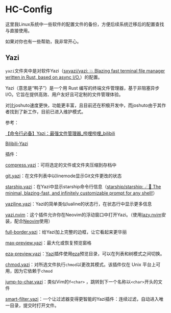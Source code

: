 # HC-Config

这里我Linux系统中一些软件的配置文件的备份，方便后续系统迁移后的配置查找与直接使用。

如果对你也有一些帮助，我非常开心。

## Yazi

`yazi`文件夹中是对软件Yazi（[sxyazi/yazi: 💥 Blazing fast terminal file manager written in Rust, based on async I/O.](https://github.com/sxyazi/yazi)）的配置。

Yazi（意思是“鸭子”）是一个用 Rust 编写的终端文件管理器，基于非阻塞异步 I/O。它旨在提供高效、用户友好且可定制的文件管理体验。

对比joshuto速度更快，功能更丰富，且目前还在积极开发中，而joshuto由于其作者找到了新工作，目前已进入维护模式。

参考：

[【命令行必备】Yazi：最强文件管理器_哔哩哔哩_bilibili](https://www.bilibili.com/video/BV1yRkCYVEUT/)

[Bilibili-Yazi](https://instaboard.app/b/UYDDqLRsB)

插件：

[compress.yazi](https://github.com/KKV9/compress.yazi)：可将选定的文件或文件夹压缩到存档中

[git.yazi](https://github.com/yazi-rs/plugins/tree/main/git.yazi)：在文件列表中以linemode显示Git文件更改的状态

[starship.yazi](https://github.com/Rolv-Apneseth/starship.yazi)：在Yazi中显示starship命令行信息（[starship/starship: ☄🌌️ The minimal, blazing-fast, and infinitely customizable prompt for any shell!](https://github.com/starship/starship)）

[yaziline.yazi](https://github.com/llanosrocas/yaziline.yazi)：Yazi的简单类似lualine的状态行，在状态行中显示更多信息

[yazi.nvim](https://github.com/mikavilpas/yazi.nvim)：这个插件允许你在Neovim的浮动窗口中打开Yazi。（使用[lazy.nvim](https://lazy.folke.io/)安装，配合[Neovim](https://neovim.io/)使用）

[full-border.yazi](https://github.com/yazi-rs/plugins/tree/main/full-border.yazi)：给Yazi加上完整的边框，让它看起来更华丽

[max-preview.yazi](https://github.com/yazi-rs/plugins/tree/main/max-preview.yazi)：最大化或恢复预览窗格

[eza-preview.yazi](https://github.com/ahkohd/eza-preview.yazi)：[Yazi](https://github.com/sxyazi/yazi)插件使用[eza](https://github.com/eza-community/eza)预览目录，可以在列表和树模式之间切换。

[chmod.yazi](https://github.com/yazi-rs/plugins/tree/main/chmod.yazi)：对所选文件执行`chmod`以更改其模式。该插件仅在 Unix 平台上可用，因为它依赖于`chmod`

[jump-to-char.yazi](https://github.com/yazi-rs/plugins/tree/main/jump-to-char.yazi)：类似Vim的`f<char>` ，跳转到下一个名称以`<char>`开头的文件

[smart-filter.yazi](https://github.com/yazi-rs/plugins/tree/main/smart-filter.yazi)：一个让过滤器变得更智能的Yazi插件：连续过滤，自动进入唯一目录，提交时打开文件。


